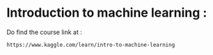 # Introduction to machine learning : 

Do find the course link at :

    https://www.kaggle.com/learn/intro-to-machine-learning
